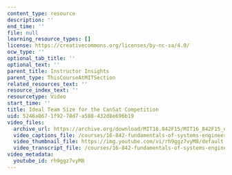 ```yaml
---
content_type: resource
description: ''
end_time: ''
file: null
learning_resource_types: []
license: https://creativecommons.org/licenses/by-nc-sa/4.0/
ocw_type: ''
optional_tab_title: ''
optional_text: ''
parent_title: Instructor Insights
parent_type: ThisCourseAtMITSection
related_resources_text: ''
resource_index_text: ''
resourcetype: Video
start_time: ''
title: Ideal Team Size for the CanSat Competition
uid: 5246a867-1f92-78d7-a588-432d8e696b19
video_files:
  archive_url: https://archive.org/download/MIT16.842F15/MIT16_842F15_educator_06_300k.mp4
  video_captions_file: /courses/16-842-fundamentals-of-systems-engineering-fall-2015/57d2d767761f52c5ba0ef2232c624b35_rh9ggz7vyM8.vtt
  video_thumbnail_file: https://img.youtube.com/vi/rh9ggz7vyM8/default.jpg
  video_transcript_file: /courses/16-842-fundamentals-of-systems-engineering-fall-2015/c702723e1e16f9cd7009910bf20c30c0_rh9ggz7vyM8.pdf
video_metadata:
  youtube_id: rh9ggz7vyM8
---
```

